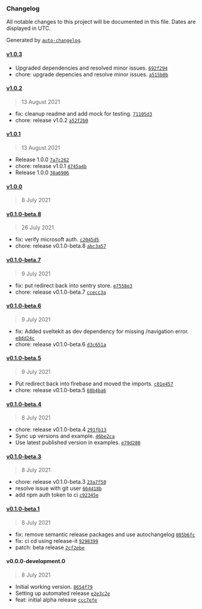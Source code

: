 ### Changelog

All notable changes to this project will be documented in this file. Dates are displayed in UTC.

Generated by [`auto-changelog`](https://github.com/CookPete/auto-changelog).

#### [v1.0.3](https://github.com/jerrythomas/sentry/compare/v1.0.2...v1.0.3)

- Upgraded dependencies and resolved minor issues. [`692f294`](https://github.com/jerrythomas/sentry/commit/692f29498c7c3c35e5899034971304e05c6d1b79)
- chore: upgrade depencies and resolve minor issues. [`a515b0b`](https://github.com/jerrythomas/sentry/commit/a515b0b01f8e51688662afa382a2a662a5322455)

#### [v1.0.2](https://github.com/jerrythomas/sentry/compare/v1.0.1...v1.0.2)

> 13 August 2021

- fix: cleanup readme and add mock for testing. [`71105d3`](https://github.com/jerrythomas/sentry/commit/71105d3a9452cbd67abf2dff966ba2089092c67e)
- chore: release v1.0.2 [`a52f2b0`](https://github.com/jerrythomas/sentry/commit/a52f2b051634d31a5c96424bd44d06143c0a5d35)

#### [v1.0.1](https://github.com/jerrythomas/sentry/compare/v1.0.0...v1.0.1)

> 13 August 2021

- Release 1.0.0 [`7a7c262`](https://github.com/jerrythomas/sentry/commit/7a7c2624e2bb84409c04beaa45989b489ea1c01e)
- chore: release v1.0.1 [`4745a4b`](https://github.com/jerrythomas/sentry/commit/4745a4be0b902b34eaa2f42a22becf1cb12d6a28)
- Release 1.0.0 [`38a6906`](https://github.com/jerrythomas/sentry/commit/38a6906b26610462a5c276c07bd606bd23ff54e8)

#### [v1.0.0](https://github.com/jerrythomas/sentry/compare/v0.1.0-beta.8...v1.0.0)

> 8 July 2021

#### [v0.1.0-beta.8](https://github.com/jerrythomas/sentry/compare/v0.1.0-beta.7...v0.1.0-beta.8)

> 26 July 2021

- fix: verify microsoft auth. [`c2045d5`](https://github.com/jerrythomas/sentry/commit/c2045d51680a6c44da252c04a184d9881a040d22)
- chore: release v0.1.0-beta.8 [`abc3a57`](https://github.com/jerrythomas/sentry/commit/abc3a57f87a80d8334112eece5f2ce5ff633ed4e)

#### [v0.1.0-beta.7](https://github.com/jerrythomas/sentry/compare/v0.1.0-beta.6...v0.1.0-beta.7)

> 9 July 2021

- fix: put redirect back into sentry store. [`e7558e3`](https://github.com/jerrythomas/sentry/commit/e7558e350a1d6c65d5e07637e00e78e4c79acf15)
- chore: release v0.1.0-beta.7 [`ccecc3a`](https://github.com/jerrythomas/sentry/commit/ccecc3a1a63107232efaee59af71ccb997172f23)

#### [v0.1.0-beta.6](https://github.com/jerrythomas/sentry/compare/v0.1.0-beta.5...v0.1.0-beta.6)

> 9 July 2021

- fix: Added sveltekit as dev dependency for missing /navigation error. [`e8dd24c`](https://github.com/jerrythomas/sentry/commit/e8dd24ca73635ad8c8871733f93e2168dc335404)
- chore: release v0.1.0-beta.6 [`d3c651a`](https://github.com/jerrythomas/sentry/commit/d3c651a187f221abe9f705f6104e29ac80fe6021)

#### [v0.1.0-beta.5](https://github.com/jerrythomas/sentry/compare/v0.1.0-beta.4...v0.1.0-beta.5)

> 9 July 2021

- Put redirect back into firebase and moved the imports. [`c01e457`](https://github.com/jerrythomas/sentry/commit/c01e4576cc4264b1c1e901dc7884223c494fa9ee)
- chore: release v0.1.0-beta.5 [`68b4ba6`](https://github.com/jerrythomas/sentry/commit/68b4ba6fcca8a7380a69beea96c3b37e9908267f)

#### [v0.1.0-beta.4](https://github.com/jerrythomas/sentry/compare/v0.1.0-beta.3...v0.1.0-beta.4)

> 8 July 2021

- chore: release v0.1.0-beta.4 [`291fb13`](https://github.com/jerrythomas/sentry/commit/291fb13d91bfdd2a3115d5b188f66885284d3358)
- Sync up versions and example. [`46be2ca`](https://github.com/jerrythomas/sentry/commit/46be2caac074e9c2688b8d9e311bfb5dc1111693)
- Use latest published version in examples. [`e79d280`](https://github.com/jerrythomas/sentry/commit/e79d2809c2c83974ab2d776b21de2adc06c94ffb)

#### [v0.1.0-beta.3](https://github.com/jerrythomas/sentry/compare/v0.1.0-beta.1...v0.1.0-beta.3)

> 8 July 2021

- chore: release v0.1.0-beta.3 [`23a7f50`](https://github.com/jerrythomas/sentry/commit/23a7f50a8ed18be9bf9bca2de5f84632e01708fd)
- resolve issue with git user [`664418b`](https://github.com/jerrythomas/sentry/commit/664418bd3988a498b3e7a534bacfcfd1a6efcd7b)
- add npm auth token to ci [`c92345e`](https://github.com/jerrythomas/sentry/commit/c92345e2496bef31d8a3a3ec1e6e7c64754bbf36)

#### [v0.1.0-beta.1](https://github.com/jerrythomas/sentry/compare/v0.0.0-development.0...v0.1.0-beta.1)

> 8 July 2021

- fix: remove semantic release packages and use autochangelog [`085b6fc`](https://github.com/jerrythomas/sentry/commit/085b6fcae365dfb3cf7f397415155cb11374268e)
- fix: ci cd using release-it [`9298399`](https://github.com/jerrythomas/sentry/commit/929839951281e5d4f4988dfad92576a011bb6c74)
- patch: beta release [`2cf2ebe`](https://github.com/jerrythomas/sentry/commit/2cf2ebe2af5bb2c72accb39d87de3a90045db41d)

#### v0.0.0-development.0

> 8 July 2021

- Initial working version. [`8654f79`](https://github.com/jerrythomas/sentry/commit/8654f79c59e49486c551e069f202b406a45896e5)
- Setting up automated release [`e2e3c2e`](https://github.com/jerrythomas/sentry/commit/e2e3c2e32dfc3d56f0457fcc4d997ba865e33a15)
- feat: initial alpha release [`ccc7efe`](https://github.com/jerrythomas/sentry/commit/ccc7efe75c9e45395da6cde8a64d2dbc9a770159)
